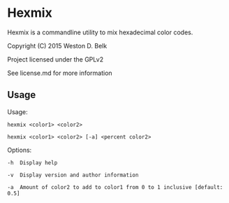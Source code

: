 Hexmix
======

Hexmix is a commandline utility to mix hexadecimal color codes.

Copyright (C) 2015 Weston D. Belk

Project licensed under the GPLv2

See license.md for more information



Usage
-----
Usage:

    hexmix <color1> <color2>

    hexmix <color1> <color2> [-a] <percent color2>


Options:

    -h  Display help

    -v  Display version and author information

    -a  Amount of color2 to add to color1 from 0 to 1 inclusive [default: 0.5]